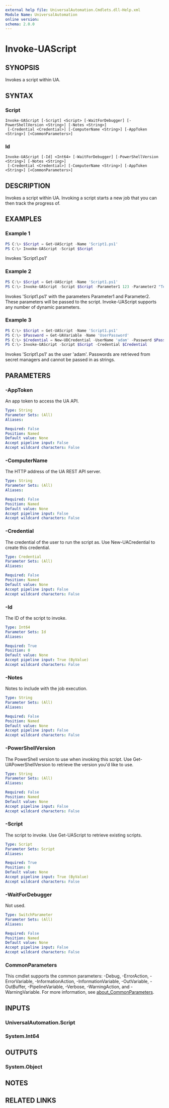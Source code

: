 ```yaml
---
external help file: UniversalAutomation.Cmdlets.dll-Help.xml
Module Name: UniversalAutomation
online version:
schema: 2.0.0
---
```


# Invoke-UAScript

## SYNOPSIS
Invokes a script within UA. 

## SYNTAX

### Script
```
Invoke-UAScript [-Script] <Script> [-WaitForDebugger] [-PowerShellVersion <String>] [-Notes <String>]
 [-Credential <Credential>] [-ComputerName <String>] [-AppToken <String>] [<CommonParameters>]
```

### Id
```
Invoke-UAScript [-Id] <Int64> [-WaitForDebugger] [-PowerShellVersion <String>] [-Notes <String>]
 [-Credential <Credential>] [-ComputerName <String>] [-AppToken <String>] [<CommonParameters>]
```

## DESCRIPTION
Invokes a script within UA. Invoking a script starts a new job that you can then track the progress of. 

## EXAMPLES

### Example 1
```powershell
PS C:\> $Script = Get-UAScript -Name 'Script1.ps1'
PS C:\> Invoke-UAScript -Script $Script
```

Invokes 'Script1.ps1'

### Example 2
```powershell
PS C:\> $Script = Get-UAScript -Name 'Script1.ps1'
PS C:\> Invoke-UAScript -Script $Script -Parameter1 123 -Parameter2 "Test"
```

Invokes 'Script1.ps1' with the parameters Parameter1 and Parameter2. These parameters will be passed to the script. Invoke-UAScript supports any number of dynamic parameters. 

### Example 3
```powershell
PS C:\> $Script = Get-UAScript -Name 'Script1.ps1'
PS C:\> $Password = Get-UAVariable -Name 'UserPassword'
PS C:\> $Credential = New-UDCredential -UserName 'adam' -Password $Password
PS C:\> Invoke-UAScript -Script $Script -Credential $Credential
```

Invokes 'Script1.ps1' as the user 'adam'. Passwords are retrieved from secret managers and cannot be passed in as strings. 

## PARAMETERS

### -AppToken
An app token to access the UA API. 

```yaml
Type: String
Parameter Sets: (All)
Aliases:

Required: False
Position: Named
Default value: None
Accept pipeline input: False
Accept wildcard characters: False
```

### -ComputerName
The HTTP address of the UA REST API server.

```yaml
Type: String
Parameter Sets: (All)
Aliases:

Required: False
Position: Named
Default value: None
Accept pipeline input: False
Accept wildcard characters: False
```

### -Credential
The credential of the user to run the script as. Use New-UACredential to create this credential. 

```yaml
Type: Credential
Parameter Sets: (All)
Aliases:

Required: False
Position: Named
Default value: None
Accept pipeline input: False
Accept wildcard characters: False
```

### -Id
The ID of the script to invoke. 

```yaml
Type: Int64
Parameter Sets: Id
Aliases:

Required: True
Position: 0
Default value: None
Accept pipeline input: True (ByValue)
Accept wildcard characters: False
```

### -Notes
Notes to include with the job execution.

```yaml
Type: String
Parameter Sets: (All)
Aliases:

Required: False
Position: Named
Default value: None
Accept pipeline input: False
Accept wildcard characters: False
```

### -PowerShellVersion
The PowerShell version to use when invoking this script. Use Get-UAPowerShellVersion to retrieve the version you'd like to use. 

```yaml
Type: String
Parameter Sets: (All)
Aliases:

Required: False
Position: Named
Default value: None
Accept pipeline input: False
Accept wildcard characters: False
```

### -Script
The script to invoke. Use Get-UAScript to retrieve existing scripts. 

```yaml
Type: Script
Parameter Sets: Script
Aliases:

Required: True
Position: 0
Default value: None
Accept pipeline input: True (ByValue)
Accept wildcard characters: False
```

### -WaitForDebugger
Not used. 

```yaml
Type: SwitchParameter
Parameter Sets: (All)
Aliases:

Required: False
Position: Named
Default value: None
Accept pipeline input: False
Accept wildcard characters: False
```

### CommonParameters
This cmdlet supports the common parameters: -Debug, -ErrorAction, -ErrorVariable, -InformationAction, -InformationVariable, -OutVariable, -OutBuffer, -PipelineVariable, -Verbose, -WarningAction, and -WarningVariable. For more information, see [about_CommonParameters](http://go.microsoft.com/fwlink/?LinkID=113216).

## INPUTS

### UniversalAutomation.Script

### System.Int64

## OUTPUTS

### System.Object
## NOTES

## RELATED LINKS
